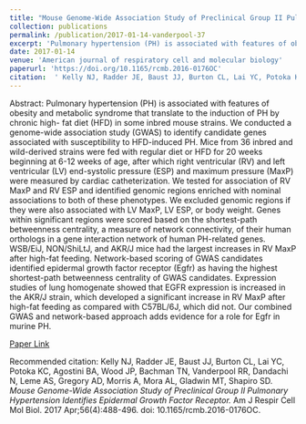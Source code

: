 ```yaml
--- 
title: "Mouse Genome-Wide Association Study of Preclinical Group II Pulmonary Hypertension Identifies Epidermal Growth Factor Receptor." 
collection: publications 
permalink: /publication/2017-01-14-vanderpool-37 
excerpt: 'Pulmonary hypertension (PH) is associated with features of obesity and metabolic syndrome that translate to the induction of PH by chronic high- fat diet (HFD) in some inbred mouse strains. We conducted a genome-wide association study (GWAS) to identify candidate genes associated with susceptibility to [...]' 
date: 2017-01-14 
venue: 'American journal of respiratory cell and molecular biology' 
paperurl: 'https://doi.org/10.1165/rcmb.2016-0176OC' 
citation:  ' Kelly NJ, Radder JE, Baust JJ, Burton CL, Lai YC, Potoka KC, Agostini BA, Wood JP, Bachman TN, Vanderpool RR, Dandachi N, Leme AS, Gregory AD, Morris A, Mora AL, Gladwin MT, Shapiro SD. <i>Mouse Genome-Wide Association Study of Preclinical Group II Pulmonary Hypertension Identifies Epidermal Growth Factor Receptor.</i> Am J Respir Cell Mol Biol. 2017 Apr;56(4):488-496. doi: 10.1165/rcmb.2016-0176OC.' 
--- 
```

Abstract:  Pulmonary hypertension (PH) is associated with features of obesity and metabolic syndrome that translate to the induction of PH by chronic high- fat diet (HFD) in some inbred mouse strains. We conducted a genome-wide association study (GWAS) to identify candidate genes associated with susceptibility to HFD-induced PH. Mice from 36 inbred and wild-derived strains were fed with regular diet or HFD for 20 weeks beginning at 6-12 weeks of age, after which right ventricular (RV) and left ventricular (LV) end-systolic pressure (ESP) and maximum pressure (MaxP) were measured by cardiac catheterization. We tested for association of RV MaxP and RV ESP and identified genomic regions enriched with nominal associations to both of these phenotypes. We excluded genomic regions if they were also associated with LV MaxP, LV ESP, or body weight. Genes within significant regions were scored based on the shortest-path betweenness centrality, a measure of network connectivity, of their human orthologs in a gene interaction network of human PH-related genes. WSB/EiJ, NON/ShiLtJ, and AKR/J mice had the largest increases in RV MaxP after high-fat feeding. Network-based scoring of GWAS candidates identified epidermal growth factor receptor (Egfr) as having the highest shortest-path betweenness centrality of GWAS candidates. Expression studies of lung homogenate showed that EGFR expression is increased in the AKR/J strain, which developed a significant increase in RV MaxP after high-fat feeding as compared with C57BL/6J, which did not. Our combined GWAS and network-based approach adds evidence for a role for Egfr in murine PH.  
 
[Paper Link](https://doi.org/10.1165/rcmb.2016-0176OC) 
 
Recommended citation:  Kelly NJ, Radder JE, Baust JJ, Burton CL, Lai YC, Potoka KC, Agostini BA, Wood JP, Bachman TN, Vanderpool RR, Dandachi N, Leme AS, Gregory AD, Morris A, Mora AL, Gladwin MT, Shapiro SD. <i>Mouse Genome-Wide Association Study of Preclinical Group II Pulmonary Hypertension Identifies Epidermal Growth Factor Receptor.</i> Am J Respir Cell Mol Biol. 2017 Apr;56(4):488-496. doi: 10.1165/rcmb.2016-0176OC. 
